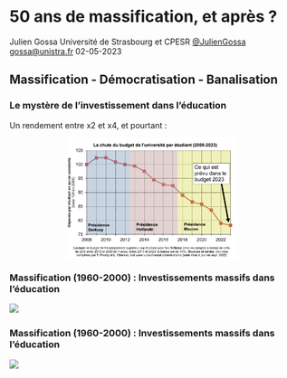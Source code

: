 50 ans de massification, et après ?
================
Julien Gossa Université de Strasbourg et CPESR
[@JulienGossa](https://twitter.com/JulienGossa) <gossa@unistra.fr>
02-05-2023

## Massification - Démocratisation - Banalisation

### Le mystère de l’investissement dans l’éducation

Un rendement entre x2 et x4, et pourtant :

<img src="budgetparetu.jpeg" width="60%" style="display: block; margin: auto;" />

### Massification (1960-2000) : Investissements massifs dans l’éducation

![](animation_files/figure-gfm/diplome-1.png)<!-- -->

### Massification (1960-2000) : Investissements massifs dans l’éducation

![](animation_files/figure-gfm/diplome.2-1.png)<!-- -->
